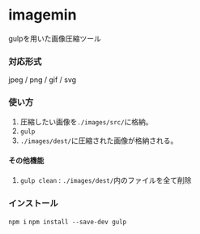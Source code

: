 # imagemin
gulpを用いた画像圧縮ツール

### 対応形式
jpeg / png / gif / svg

### 使い方
1. 圧縮したい画像を`./images/src/`に格納。
1. `gulp`
1. `./images/dest/`に圧縮された画像が格納される。

#### その他機能
1. `gulp clean` : `./images/dest/`内のファイルを全て削除

### インストール
`npm i`
`npm install --save-dev gulp`
